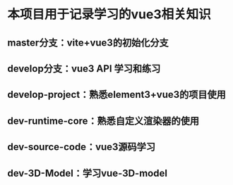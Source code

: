 <!--
 * @Author: Hongzf
 * @Date: 2022-10-10 15:15:56
 * @LastEditors: Hongzf
 * @LastEditTime: 2022-10-11 14:19:40
 * @Description: 
-->
# 本项目用于记录学习的vue3相关知识
## master分支：vite+vue3的初始化分支
## develop分支：vue3 API 学习和练习 
## develop-project：熟悉element3+vue3的项目使用
## dev-runtime-core：熟悉自定义渲染器的使用
## dev-source-code：vue3源码学习
## dev-3D-Model：学习vue-3D-model